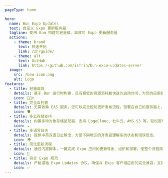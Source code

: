 ```yaml
---
pageType: home

hero:
  name: Bun Expo Updates
  text: 自定义 Expo 更新服务器
  tagline: 使用 Bun 构建的轻量级、高效的 Expo 更新服务器
  actions:
    - theme: brand
      text: 快速开始
      link: /zh/guide/
    - theme: alt
      text: GitHub
      link: https://github.com/isTrih/bun-expo-updates-server
  image:
    src: /beu-icon.png
    alt: Logo
features:
  - title: 轻量高效
    details: 基于 Bun 运行时构建，具有极低的资源消耗和快速的启动时间，为您的应用提供可靠的更新服务。
    icon: 🏃🏻‍♀️
  - title: 完全自托管
    details: 无需依赖 EAS 服务，您可以完全控制更新发布流程，部署在自己的服务器上，满足特定需求。
    icon: 🛡️
  - title: 多云存储支持
    details: 内置多种对象存储适配器，支持 DogeCloud、七牛云、AWS S3 等，轻松管理更新资源。
    icon: ☁️
  - title: 多语言日志
    details: 提供中英双语日志输出，方便不同地区的开发者理解系统状态和错误信息。
    icon: 🌍
  - title: 简化更新流程
    details: 通过内置脚本，一键完成 Expo 应用的更新导出、组织和部署，使整个流程简单高效。
    icon: 🚀
  - title: 符合 Expo 规范
    details: 严格遵循 Expo Updates 协议，确保与 Expo 客户端应用的完全兼容，支持代码签名验证。
    icon: ✅
---
```

